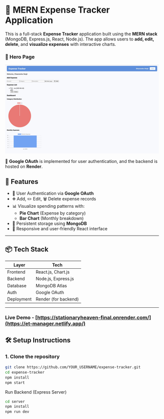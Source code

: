 # 💸 MERN Expense Tracker Application

This is a full-stack **Expense Tracker** application built using the **MERN stack** (MongoDB, Express.js, React, Node.js). The app allows users to **add, edit, delete**, and **visualize expenses** with interactive charts. 

### 🔐 Hero Page
![Hero Page](./website-demo/Hero-Page.jpeg)

🔐 **Google OAuth** is implemented for user authentication, and the backend is hosted on **Render**.

## 🚀 Features

- 🔐 User Authentication via **Google OAuth**
- ➕ Add, ✏️ Edit, 🗑 Delete expense records
- 📊 Visualize spending patterns with:
  - **Pie Chart** (Expense by category)
  - **Bar Chart** (Monthly breakdown)
- 💾 Persistent storage using **MongoDB**
- 📱 Responsive and user-friendly React interface

---

## 📦 Tech Stack

| Layer       | Tech                     |
|-------------|--------------------------|
| Frontend    | React.js, Chart.js       |
| Backend     | Node.js, Express.js      |
| Database    | MongoDB Atlas            |
| Auth        | Google OAuth             |
| Deployment  | Render (for backend)     |

---

### Live Demo -  [https://stationaryheaven-final.onrender.com/](https://et-manager.netlify.app/)

## 🛠 Setup Instructions

### 1. Clone the repository

```bash
git clone https://github.com/YOUR_USERNAME/expense-tracker.git
cd expense-tracker
npm install
npm start
```

Run Backend (Express Server)
```bash
cd server
npm install
npm run dev
```
